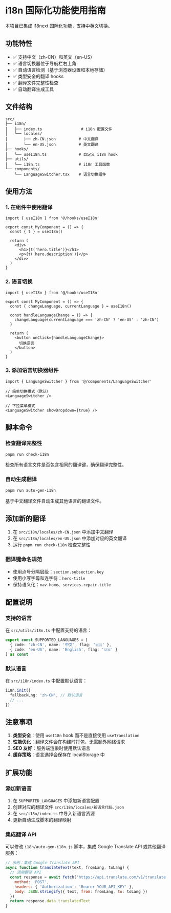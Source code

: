 # i18n 国际化功能使用指南

本项目已集成 i18next 国际化功能，支持中英文切换。

## 功能特性

- ✅ 支持中文（zh-CN）和英文（en-US）
- ✅ 语言切换器位于导航栏右上角
- ✅ 自动语言检测（基于浏览器设置和本地存储）
- ✅ 类型安全的翻译 hooks
- ✅ 翻译文件完整性检查
- ✅ 自动翻译生成工具

## 文件结构

```
src/
├── i18n/
│   ├── index.ts                 # i18n 配置文件
│   └── locales/
│       ├── zh-CN.json          # 中文翻译
│       └── en-US.json          # 英文翻译
├── hooks/
│   └── useI18n.ts              # 自定义 i18n hook
├── utils/
│   └── i18n.ts                 # i18n 工具函数
└── components/
    └── LanguageSwitcher.tsx    # 语言切换组件
```

## 使用方法

### 1. 在组件中使用翻译

```tsx
import { useI18n } from '@/hooks/useI18n'

export const MyComponent = () => {
  const { t } = useI18n()
  
  return (
    <div>
      <h1>{t('hero.title')}</h1>
      <p>{t('hero.description')}</p>
    </div>
  )
}
```

### 2. 语言切换

```tsx
import { useI18n } from '@/hooks/useI18n'

export const MyComponent = () => {
  const { changeLanguage, currentLanguage } = useI18n()
  
  const handleLanguageChange = () => {
    changeLanguage(currentLanguage === 'zh-CN' ? 'en-US' : 'zh-CN')
  }
  
  return (
    <button onClick={handleLanguageChange}>
      切换语言
    </button>
  )
}
```

### 3. 添加语言切换器组件

```tsx
import { LanguageSwitcher } from '@/components/LanguageSwitcher'

// 简单切换模式（默认）
<LanguageSwitcher />

// 下拉菜单模式
<LanguageSwitcher showDropdown={true} />
```

## 脚本命令

### 检查翻译完整性

```bash
pnpm run check-i18n
```

检查所有语言文件是否包含相同的翻译键，确保翻译完整性。

### 自动生成翻译

```bash
pnpm run auto-gen-i18n
```

基于中文翻译文件自动生成其他语言的翻译文件。

## 添加新的翻译

1. 在 `src/i18n/locales/zh-CN.json` 中添加中文翻译
2. 在 `src/i18n/locales/en-US.json` 中添加对应的英文翻译
3. 运行 `pnpm run check-i18n` 检查完整性

### 翻译键命名规范

- 使用点号分隔层级：`section.subsection.key`
- 使用小写字母和连字符：`hero-title`
- 保持语义化：`nav.home`、`services.repair.title`

## 配置说明

### 支持的语言

在 `src/utils/i18n.ts` 中配置支持的语言：

```typescript
export const SUPPORTED_LANGUAGES = [
  { code: 'zh-CN', name: '中文', flag: '🇨🇳' },
  { code: 'en-US', name: 'English', flag: '🇺🇸' }
] as const
```

### 默认语言

在 `src/i18n/index.ts` 中配置默认语言：

```typescript
i18n.init({
  fallbackLng: 'zh-CN', // 默认语言
  // ...
})
```

## 注意事项

1. **类型安全**：使用 `useI18n` hook 而不是直接使用 `useTranslation`
2. **性能优化**：翻译文件会在构建时打包，无需额外网络请求
3. **SEO 友好**：服务端渲染时使用默认语言
4. **缓存策略**：语言选择会保存在 localStorage 中

## 扩展功能

### 添加新语言

1. 在 `SUPPORTED_LANGUAGES` 中添加新语言配置
2. 创建对应的翻译文件 `src/i18n/locales/新语言代码.json`
3. 在 `src/i18n/index.ts` 中导入新语言资源
4. 更新自动生成脚本的翻译映射

### 集成翻译 API

可以修改 `i18n/auto-gen-i18n.js` 脚本，集成 Google Translate API 或其他翻译服务：

```javascript
// 示例：集成 Google Translate API
async function translateText(text, fromLang, toLang) {
  // 调用翻译 API
  const response = await fetch('https://api.translate.com/v1/translate', {
    method: 'POST',
    headers: { 'Authorization': 'Bearer YOUR_API_KEY' },
    body: JSON.stringify({ text, from: fromLang, to: toLang })
  })
  return response.data.translatedText
}
```
